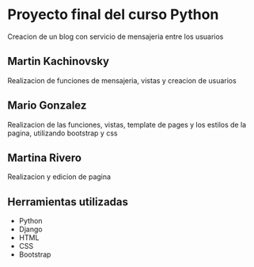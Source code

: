 
# Proyecto final del curso Python

Creacion de un blog con servicio de mensajeria entre los usuarios


## Martin Kachinovsky

Realizacion de funciones de mensajeria, vistas  y  creacion de usuarios  

## Mario Gonzalez

Realizacion de las funciones, vistas, template de pages y los estilos de la pagina, utilizando bootstrap y css

## Martina Rivero

Realizacion y edicion de pagina


## Herramientas utilizadas

- Python
- Django
- HTML
- CSS
- Bootstrap 

